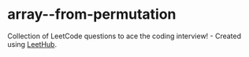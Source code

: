 # array--from-permutation
Collection of LeetCode questions to ace the coding interview! - Created using [LeetHub](https://github.com/QasimWani/LeetHub).
